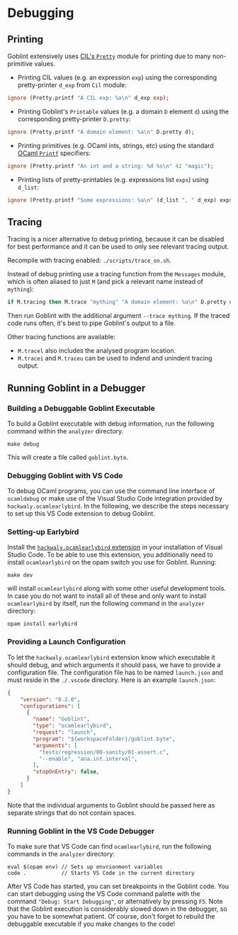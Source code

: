 # Debugging

## Printing
Goblint extensively uses [CIL's `Pretty`](https://people.eecs.berkeley.edu/~necula/cil/api/Pretty.html) module for printing due to many non-primitive values.

* Printing CIL values (e.g. an expression `exp`) using the corresponding pretty-printer `d_exp` from `Cil` module:

```ocaml
ignore (Pretty.printf "A CIL exp: %a\n" d_exp exp);
```

* Printing Goblint's `Printable` values (e.g. a domain `D` element `d`) using the corresponding pretty-printer `D.pretty`:

```ocaml
ignore (Pretty.printf "A domain element: %a\n" D.pretty d);
```

* Printing primitives (e.g. OCaml ints, strings, etc) using the standard [OCaml `Printf`](https://ocaml.org/api/Printf.html) specifiers:

```ocaml
ignore (Pretty.printf "An int and a string: %d %s\n" 42 "magic");
```

* Printing lists of pretty-printables (e.g. expressions list `exps`) using `d_list`:

```ocaml
ignore (Pretty.printf "Some expressions: %a\n" (d_list ", " d_exp) exps);
```


## Tracing
Tracing is a nicer alternative to debug printing, because it can be disabled for best performance and it can be used to only see relevant tracing output.

Recompile with tracing enabled: `./scripts/trace_on.sh`.

Instead of debug printing use a tracing function from the `Messages` module, which is often aliased to just `M` (and pick a relevant name instead of `mything`):
```ocaml
if M.tracing then M.trace "mything" "A domain element: %a\n" D.pretty d;
```

Then run Goblint with the additional argument `--trace mything`.
If the traced code runs often, it's best to pipe Goblint's output to a file.

Other tracing functions are available:

* `M.tracel` also includes the analysed program location.
* `M.tracei` and `M.traceu` can be used to indend and unindent tracing output.

## Running Goblint in a Debugger
### Building a Debuggable Goblint Executable

To build a Goblint executable with debug information, run the following command within the `analyzer` directory.

`make debug`

This will create a file called `goblint.byte`.

### Debugging Goblint with VS Code

To debug OCaml programs, you can use the command line interface of `ocamldebug` or make use of the Visual Studio Code
integration provided by `hackwaly.ocamlearlybird`.
In the following, we describe the steps necessary to set up this VS Code extension to
debug Goblint.

### Setting-up Earlybird

Install the [`hackwaly.ocamlearlybird` extension](https://marketplace.visualstudio.com/items?itemName=hackwaly.ocamlearlybird) in your installation of Visual Studio Code.
To be able to use this extension, you additionally need to install `ocamlearlybird` on the opam switch you use for Goblint.
Running:

`make dev`

will install `ocamlearlybird` along with some other useful development tools.
In case you do not want to install all of these and only want to install `ocamlearlybird` by itself, run the following command in the `analyzer` directory:

`opam install earlybird`

### Providing a Launch Configuration

To let the `hackwaly.ocamlearlybird` extension know which executable it should debug, and which arguments it should pass, we have to provide a configuration file.
The configuration file has to be named `launch.json` and must reside in the `./.vscode` directory. Here is an example `launch.json`:

```JSON
{
    "version": "0.2.0",
    "configurations": [
      {
        "name": "Goblint",
        "type": "ocamlearlybird",
        "request": "launch",
        "program": "${workspaceFolder}/goblint.byte",
        "arguments": [
          "tests/regression/00-sanity/01-assert.c",
          "--enable", "ana.int.interval",
        ],
        "stopOnEntry": false,
      }
    ]
}
```
Note that the individual arguments to Goblint should be passed here as separate strings that do not contain spaces.

### Running Goblint in the VS Code Debugger

To make sure that VS Code can find `ocamlearlybird`, run the following commands in the `analyzer` directory:

```
eval $(opam env) // Sets up envrionment variables
code .           // Starts VS Code in the current directory
```

After VS Code has started, you can set breakpoints in the Goblint code. You can start debugging using the VS Code command palette with the command `"Debug: Start Debugging"`, or alternatively by pressing `F5`. Note that the Goblint execution is considerably slowed down in the debugger, so you have to be somewhat patient.
Of course, don't forget to rebuild the debuggable executable if you make changes to the code!
